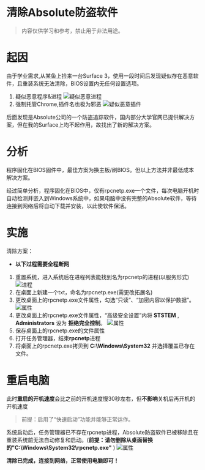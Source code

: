 # 清除Absolute防盗软件

> 内容仅供学习和参考，禁止用于非法用途。

# 起因
由于学业需求,从某鱼上捡来一台Surface 3，使用一段时间后发现疑似存在恶意软件，且重装系统无法清除，BIOS设置内无任何设置选项。

1. 疑似恶意程序&进程
![疑似恶意进程](./-jszt00.assets/Taskmgr.jpg)
2. 强制托管Chrome,插件名也极为邪恶
![疑似恶意插件](./-jszt00.assets/Chrome.jpg)

后面发现是Absolute公司的一个防盗追踪软件，国内部分大学官网已提供解决方案，但在我的Surface上均不起作用，故找出了新的解决方案。

# 分析
程序固化在BIOS固件中，最佳方案为换主板/刷BIOS。但以上方法并非最低成本解决方案。

经过简单分析，程序固化在BIOS中，仅有rpcnetp.exe一个文件，每次电脑开机时自动检测并嵌入到Windows系统中，如果电脑中没有完整的Absolute软件，等待连接到网络后将自动下载并安装，以此使软件保活。

# 实施
清除方案：
* **以下过程需要全程断网** 
1. 重置系统，进入系统后在进程列表能找到名为rpcnetp的进程(以服务形式)
![进程](./-jszt00.assets/rpcnetp.jpg)
2. 在桌面上新建一个txt，命名为rpcnetp.exe(需更改拓展名)
3. 更改桌面上的rpcnetp.exe文件属性，勾选“只读”、“加密内容以保护数据”。
![属性](./-jszt00.assets/Bl.png)
4. 更改桌面上的rpcnetp.exe文件属性，“高级安全设置”内将 **STSTEM** , **Administrators** 设为 **拒绝完全控制**。
![属性](./-jszt00.assets/Secure.png)
5. 保存桌面上的rpcnetp.exe的文件属性
6. 打开任务管理器，结束**rpcnetp**进程
7. 将桌面上的rpcnetp.exe拷贝到 **C:\Windows\System32** 并选择覆盖已存在文件。

# 重启电脑
此时**重启的开机速度**会比之前的开机速度慢30秒左右，但**不影响**关机后再开机的开机速度

> 前提：启用了“快速启动”功能并能够正常运作。



系统启动后，任务管理器已不存在rpcnetp进程，Absolute防盗软件已被移除且在重装系统前无法自动修复和启动。(**前提：请勿删除从桌面替换的"C:\Windows\System32\rpcnetp.exe"** )
![属性](./-jszt00.assets/Taskmgr2.png)

**清除已完成，连接到网络，正常使用电脑即可！**